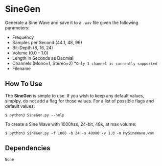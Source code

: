 # SineGen
Generate a Sine Wave and save it to a `.wav` file given the following
parameters:
 * Frequency
 * Samples per Second (44.1, 48, 96)
 * Bit-Depth (8, 16, 24)
 * Volume (0.0 - 1.0)
 * Length in Seconds as Decmial
 * Channels (Mono=1, Stereo=2) *`Only 1 channel is currently supported`
 * Filename

## How To Use

The __SineGen__ is simple to use.  If you wish to keep any default values, 
simplpy, do not add a flag for those values.  For a list of possible flags and
default values:

```
$ python3 SineGen.py --help
```

To create a Sine Wave with 1000hzs, 24-bit, 48k, at max volume:

```
$ python3 SineGen.py -f 1000 -b 24 -s 48000 -v 1.0 -n MySineWave.wav 
```

## Dependencies
`None`